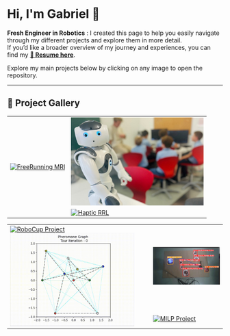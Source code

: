 <h1 align="left">Hi, I'm Gabriel 👋</h1>

**Fresh Engineer in Robotics** : I created this page to help you easily navigate through my different projects and explore them in more detail.  
If you’d like a broader overview of my journey and experiences, you can find my **[📄 Resume here](./Gabriel_PAFFI_Resume.pdf)**.

Explore my main projects below by clicking on any image to open the repository.<br/>

---


## 🎨 Project Gallery


<div align="center">
  <table cellspacing="0" cellpadding="0" border="0">
    <tr>
      <td rowspan="2">
        <a href="https://github.com/Gabriel29062001/wildffs" title="Free-Running 5D Cardiac MRI">
          <img src="./assets/freerunning.gif" alt="FreeRunning MRI" width="480">
      </td>
      <td>
        <a href="https://github.com/Gabriel29062001/NAO_software" title="NAO Robotics">
          <img src="./assets/nao.jpg" alt="NAO Robotics" width="310">
      </td>
    </tr>
    <tr>
      <td>
         <a href="https://github.com/Gabriel29062001/Bidirectional-Tactile-Interface-Control-and-Perception-Strategies" title="Haptic RRL">
          <img src="./assets/haptic_rrl.gif" alt="Haptic RRL" width="310">
      </td>
    </tr>
  </table>

<div align="center">
  <table cellspacing="0" cellpadding="0" border="0">
    <tr>
      <td rowspan="2">
        <a href="https://github.com/Gabriel29062001/ROBOCUP" title="RoboCup Project">
          <img src="./assets/robocup.gif" alt="RoboCup Project" width="290">
        <a href="https://github.com/PatrickRic/DIS-Project/tree/gabriel" title="Distributed Intelligent System Project">
          <img src="./assets/dis.gif" alt="Distributed Intelligent System Project" width="290">
      </td>
      <td>
         <a href="https://github.com/Gabriel29062001/Mobile-Robotics-Project" title="Mobile Robotics Project">
          <img src="./assets/mr.gif" alt="Mobile Robotics Project" width="198">
      </td>
    </tr>
    <tr>
      <td>
         <a href="https://github.com/Gabriel29062001/MILP" title="MILP Project">
          <img src="./assets/milp.gif" alt="MILP Project" width="198">
      </td>
    </tr>
  </table>
</div>